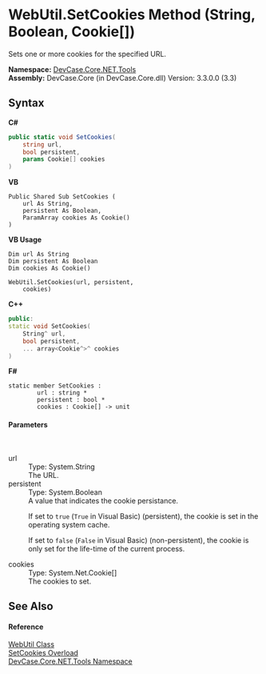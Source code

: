 # WebUtil.SetCookies Method (String, Boolean, Cookie[])
 

Sets one or more cookies for the specified URL.

**Namespace:**&nbsp;<a href="N_DevCase_Core_NET_Tools">DevCase.Core.NET.Tools</a><br />**Assembly:**&nbsp;DevCase.Core (in DevCase.Core.dll) Version: 3.3.0.0 (3.3)

## Syntax

**C#**<br />
``` C#
public static void SetCookies(
	string url,
	bool persistent,
	params Cookie[] cookies
)
```

**VB**<br />
``` VB
Public Shared Sub SetCookies ( 
	url As String,
	persistent As Boolean,
	ParamArray cookies As Cookie()
)
```

**VB Usage**<br />
``` VB Usage
Dim url As String
Dim persistent As Boolean
Dim cookies As Cookie()

WebUtil.SetCookies(url, persistent, 
	cookies)
```

**C++**<br />
``` C++
public:
static void SetCookies(
	String^ url, 
	bool persistent, 
	... array<Cookie^>^ cookies
)
```

**F#**<br />
``` F#
static member SetCookies : 
        url : string * 
        persistent : bool * 
        cookies : Cookie[] -> unit 

```


#### Parameters
&nbsp;<dl><dt>url</dt><dd>Type: System.String<br />The URL.</dd><dt>persistent</dt><dd>Type: System.Boolean<br />A value that indicates the cookie persistance. 

 If set to `true` (`True` in Visual Basic) (persistent), the cookie is set in the operating system cache. 

 If set to `false` (`False` in Visual Basic) (non-persistent), the cookie is only set for the life-time of the current process.</dd><dt>cookies</dt><dd>Type: System.Net.Cookie[]<br />The cookies to set.</dd></dl>

## See Also


#### Reference
<a href="T_DevCase_Core_NET_Tools_WebUtil">WebUtil Class</a><br /><a href="Overload_DevCase_Core_NET_Tools_WebUtil_SetCookies">SetCookies Overload</a><br /><a href="N_DevCase_Core_NET_Tools">DevCase.Core.NET.Tools Namespace</a><br />